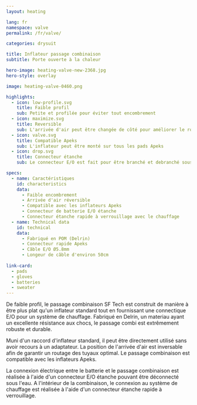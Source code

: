 ```yaml
---
layout: heating

lang: fr
namespace: valve
permalink: /fr/valve/

categories: drysuit

title: Inflateur passage combinaison
subtitle: Porte ouverte à la chaleur

hero-image: heating-valve-new-2368.jpg
hero-style: overlay

image: heating-valve-0460.png

highlights:
  - icon: low-profile.svg
    title: Faible profil
    sub: Petite et profilée pour éviter tout encombrement
  - icon: maximize.svg
    title: Reversible
    sub: L'arrivée d'air peut être changée de côté pour améliorer le routage des tuyaux
  - icon: valve.svg
    title: Compatible Apeks
    sub: L'inflateur peut être monté sur tous les pads Apeks
  - icon: drop.svg
    title: Connecteur étanche
    sub: Le connecteur E/O est fait pour être branché et debranché sous l'eau

specs:
  - name: Caractéristiques
    id: characteristics
    data:
      - Faible encombrement
      - Arrivée d'air réversible
      - Compatible avec les inflateurs Apeks
      - Connecteur de batterie E/O étanche
      - Connecteur étanche rapide à verrouillage avec le chauffage
  - name: Technical data
    id: technical
    data:
      - Fabriqué en POM (Delrin)
      - Connecteur rapide Apeks
      - Câble E/O Ø5.8mm
      - Longeur de câble d'environ 50cm
  
link-card:
  - pads
  - gloves
  - batteries
  - sweater
---
```

De faible profil, le passage combinaison SF Tech est construit de manière à être plus plat qu'un inflateur standard tout en fournissant une connectique E/O pour un système de chauffage. Fabriqué en Delrin, un materiau ayant un excellente résistance aux chocs, le passage combi est extrêmement robuste et durable.

Muni d'un raccord d'inflateur standard, il peut être directement utilisé sans avoir recours à un adaptateur. La position de l'arrivée d'air est inversable afin de garantir un routage des tuyaux optimal. Le passage combinaison est compatible avec les inflateurs Apeks.

La connexion électrique entre le batterie et le passage combinaison est réalisée à l'aide d'un connecteur E/O étanche pouvant être déconnecté sous l'eau. A l'intérieur de la combinaison, le connexion au système de chauffage est réalisée à l'aide d'un connecteur étanche rapide à verrouillage.


